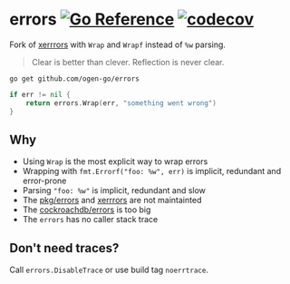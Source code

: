 # errors [![Go Reference](https://img.shields.io/badge/go-pkg-00ADD8)](https://pkg.go.dev/github.com/ogen-go/errors#section-documentation) [![codecov](https://img.shields.io/codecov/c/github/ogen-go/errors?label=cover)](https://codecov.io/gh/ogen-go/errors)

Fork of [xerrrors](https://pkg.go.dev/golang.org/x/xerrors) with `Wrap` and `Wrapf` instead of `%w` parsing.

> Clear is better than clever.
> Reflection is never clear.

```
go get github.com/ogen-go/errors
```

```go
if err != nil {
	return errors.Wrap(err, "something went wrong")
}
```

## Why
* Using `Wrap` is the most explicit way to wrap errors
* Wrapping with `fmt.Errorf("foo: %w", err)` is implicit, redundant and error-prone
* Parsing `"foo: %w"` is implicit, redundant and slow
* The [pkg/errors](https://github.com/pkg/errors) and [xerrrors](https://pkg.go.dev/golang.org/x/xerrors) are not maintainted
* The [cockroachdb/errors](https://github.com/cockroachdb/errors) is too big
* The `errors` has no caller stack trace

## Don't need traces?
Call `errors.DisableTrace` or use build tag `noerrtrace`.
